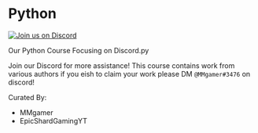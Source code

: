 # Python
[![Join us on Discord](https://discordapp.com/api/guilds/461500707082862613/embed.png?style=banner2)](https://discord.gg/fNAhcKY)


Our Python Course Focusing on Discord.py

Join our Discord for more assistance!
This course contains work from various authors if you eish to claim your work please DM `@MMgamer#3476` on discord!

Curated By:

- MMgamer
- EpicShardGamingYT